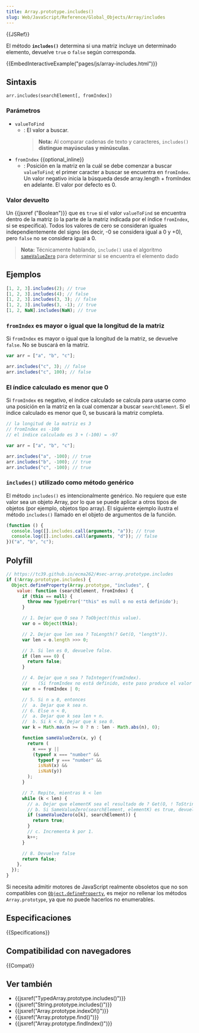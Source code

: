 ```yaml
---
title: Array.prototype.includes()
slug: Web/JavaScript/Reference/Global_Objects/Array/includes
---
```


{{JSRef}}

El método **`includes()`** determina si una matriz incluye un determinado elemento, devuelve `true` o `false` según corresponda.

{{EmbedInteractiveExample("pages/js/array-includes.html")}}

## Sintaxis

```
arr.includes(searchElement[, fromIndex])
```

### Parámetros

- `valueToFind`
  - : El valor a buscar.
    > **Nota:** Al comparar cadenas de texto y caracteres, `includes()` **distingue mayúsculas y minúsculas**.
- `fromIndex` {{optional_inline}}
  - : Posición en la matriz en la cuál se debe comenzar a buscar `valueToFind`; el primer caracter a buscar se encuentra en `fromIndex`. Un valor negativo inicia la búsqueda desde array.length + fromIndex en adelante. El valor por defecto es 0.

### Valor devuelto

Un {{jsxref ("Boolean")}} que es `true` si el valor `valueToFind` se encuentra dentro de la matriz (o la parte de la matriz indicada por el índice `fromIndex`, si se especifica). Todos los valores de cero se consideran iguales independientemente del signo (es decir, -0 se considera igual a 0 y +0), pero `false` no se considera igual a 0.

> **Nota:** Técnicamente hablando, `include()` usa el algoritmo [`sameValueZero`](/es/docs/Web/JavaScript/Equality_comparisons_and_sameness#Same-value-zero_equality) para determinar si se encuentra el elemento dado

## Ejemplos

```js
[1, 2, 3].includes(2); // true
[1, 2, 3].includes(4); // false
[1, 2, 3].includes(3, 3); // false
[1, 2, 3].includes(3, -1); // true
[1, 2, NaN].includes(NaN); // true
```

### `fromIndex` es mayor o igual que la longitud de la matriz

Si `fromIndex` es mayor o igual que la longitud de la matriz, se devuelve `false`. No se buscará en la matriz.

```js
var arr = ["a", "b", "c"];

arr.includes("c", 3); // false
arr.includes("c", 100); // false
```

### El índice calculado es menor que 0

Si `fromIndex` es negativo, el índice calculado se calcula para usarse como una posición en la matriz en la cual comenzar a buscar `searchElement`. Si el índice calculado es menor que 0, se buscará la matriz completa.

```js
// la longitud de la matriz es 3
// fromIndex es -100
// el índice calculado es 3 + (-100) = -97

var arr = ["a", "b", "c"];

arr.includes("a", -100); // true
arr.includes("b", -100); // true
arr.includes("c", -100); // true
```

### `includes()` utilizado como método genérico

El método `includes()` es intencionalmente genérico. No requiere que este valor sea un objeto Array, por lo que se puede aplicar a otros tipos de objetos (por ejemplo, objetos tipo array). El siguiente ejemplo ilustra el método `includes()` llamado en el objeto de argumentos de la función.

```js
(function () {
  console.log([].includes.call(arguments, "a")); // true
  console.log([].includes.call(arguments, "d")); // false
})("a", "b", "c");
```

## Polyfill

```js
// https://tc39.github.io/ecma262/#sec-array.prototype.includes
if (!Array.prototype.includes) {
  Object.defineProperty(Array.prototype, "includes", {
    value: function (searchElement, fromIndex) {
      if (this == null) {
        throw new TypeError('"this" es null o no está definido');
      }

      // 1. Dejar que O sea ? ToObject(this value).
      var o = Object(this);

      // 2. Dejar que len sea ? ToLength(? Get(O, "length")).
      var len = o.length >>> 0;

      // 3. Si len es 0, devuelve false.
      if (len === 0) {
        return false;
      }

      // 4. Dejar que n sea ? ToInteger(fromIndex).
      //    (Si fromIndex no está definido, este paso produce el valor 0.)
      var n = fromIndex | 0;

      // 5. Si n ≥ 0, entonces
      //  a. Dejar que k sea n.
      // 6. Else n < 0,
      //  a. Dejar que k sea len + n.
      //  b. Si k < 0, Dejar que k sea 0.
      var k = Math.max(n >= 0 ? n : len - Math.abs(n), 0);

      function sameValueZero(x, y) {
        return (
          x === y ||
          (typeof x === "number" &&
            typeof y === "number" &&
            isNaN(x) &&
            isNaN(y))
        );
      }

      // 7. Repite, mientras k < len
      while (k < len) {
        // a. Dejar que elementK sea el resultado de ? Get(O, ! ToString(k)).
        // b. Si SameValueZero(searchElement, elementK) es true, devuelve true.
        if (sameValueZero(o[k], searchElement)) {
          return true;
        }
        // c. Incrementa k por 1.
        k++;
      }

      // 8. Devuelve false
      return false;
    },
  });
}
```

Si necesita admitir motores de JavaScript realmente obsoletos que no son compatibles con [`Object.defineProperty`](/es/docs/Web/JavaScript/Reference/Global_Objects/Object/defineProperty), es mejor no rellenar los métodos `Array.prototype`, ya que no puede hacerlos no enumerables.

## Especificaciones

{{Specifications}}

## Compatibilidad con navegadores

{{Compat}}

## Ver también

- {{jsxref("TypedArray.prototype.includes()")}}
- {{jsxref("String.prototype.includes()")}}
- {{jsxref("Array.prototype.indexOf()")}}
- {{jsxref("Array.prototype.find()")}}
- {{jsxref("Array.prototype.findIndex()")}}
